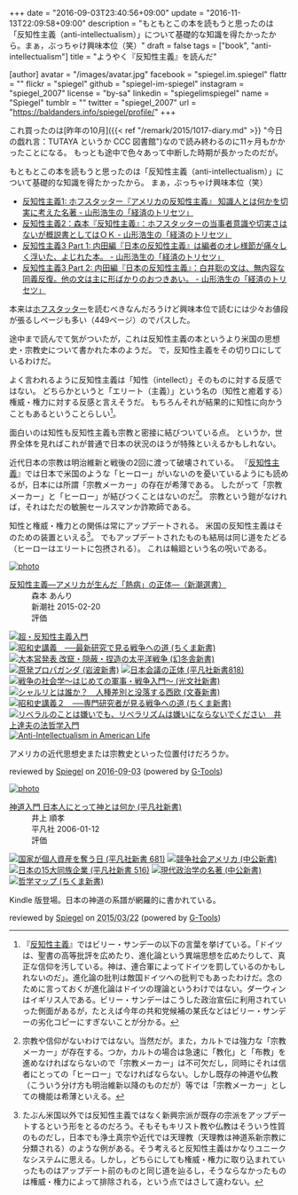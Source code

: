 +++
date = "2016-09-03T23:40:56+09:00"
update = "2016-11-13T22:09:58+09:00"
description = "もともとこの本を読もうと思ったのは「反知性主義（anti-intellectualism）」について基礎的な知識を得たかったから。まぁ，ぶっちゃけ興味本位（笑）"
draft = false
tags = ["book", "anti-intellectualism"]
title = "ようやく『反知性主義』を読んだ"

[author]
  avatar = "/images/avatar.jpg"
  facebook = "spiegel.im.spiegel"
  flattr = ""
  flickr = "spiegel"
  github = "spiegel-im-spiegel"
  instagram = "spiegel_2007"
  license = "by-sa"
  linkedin = "spiegelimspiegel"
  name = "Spiegel"
  tumblr = ""
  twitter = "spiegel_2007"
  url = "https://baldanders.info/spiegel/profile/"
+++

これ買ったのは[昨年の10月]({{< ref "/remark/2015/1017-diary.md" >}} "今日の戯れ言：TUTAYA というか CCC 図書館")なので読み終わるのに11ヶ月もかかったことになる。
もっとも途中で色々あって中断した時期が長かったのだが。

もともとこの本を読もうと思ったのは「反知性主義（anti-intellectualism）」について基礎的な知識を得たかったから。
まぁ，ぶっちゃけ興味本位（笑）

- [反知性主義1: ホフスタッター『アメリカの反知性主義』 知識人とは何かを切実に考えた名著 - 山形浩生の「経済のトリセツ」](http://cruel.hatenablog.com/entry/2015/08/20/185544)
- [反知性主義2：森本『反知性主義』：ホフスタッターの当事者意識や切実さはないが概説書としてはＯＫ - 山形浩生の「経済のトリセツ」](http://cruel.hatenablog.com/entry/2015/08/23/210630)
- [反知性主義3 Part 1: 内田編『日本の反知性主義』は編者のオレ様節が痛々しく浮いた、よじれた本。 - 山形浩生の「経済のトリセツ」](http://cruel.hatenablog.com/entry/2015/10/16/184914)
- [反知性主義3 Part 2: 内田編『日本の反知性主義』：白井聡の文は、無内容な同義反復。他の文は主に形ばかりのおつきあい。 - 山形浩生の「経済のトリセツ」](http://cruel.hatenablog.com/entry/2015/11/25/215959)

本来は[ホフスタッター](http://www.amazon.co.jp/exec/obidos/ASIN/4622070669/baldandersinf-22/ "アメリカの反知性主義 : リチャード・ホーフスタッター, Richard Hofstadter, 田村 哲夫 : 本 : Amazon")を読むべきなんだろうけど興味本位で読むには少々お値段が張るしページも多い（449ページ）のでパスした。

途中まで読んでて気がついたが，これは反知性主義の本というより米国の思想史・宗教史について書かれた本のようだ。
で，反知性主義をその切り口にしているわけだ。

よく言われるように反知性主義は「知性（intellect）」そのものに対する反感ではない。
どちらかというと「エリート（主義）」という名の（知性と癒着する）権威・権力に対する反感と言えそうだ。
もちろんそれが結果的に知性に向かうこともあるということらしい[^0]。

[^0]: 『[反知性主義]』ではビリー・サンデーの以下の言葉を挙げている。「ドイツは、聖書の高等批評を広めたり、進化論という異端思想を広めたりして、真正な信仰を汚している。神は、連合軍によってドイツを罰しているのかもしれないのだ」。進化論の批判は敵国ドイツへの批判でもあったわけだ。念のために言っておくが進化論はドイツの理論というわけではない。ダーウィンはイギリス人である。ビリー・サンデーはこうした政治宣伝に利用されていった側面があるが，たとえば今年の共和党候補の某氏などはビリー・サンデーの劣化コピーにすぎないことが分かる。

面白いのは知性も反知性主義も宗教と密接に結びついている点。
というか，世界全体を見ればこれが普通で日本の状況のほうが特殊といえるかもしれない。

近代日本の宗教は明治維新と戦後の2回に渡って破壊されている。
『[反知性主義]』では日本で米国のような「ヒーロー」がいないのを憂いているようにも読めるが，日本には所謂「宗教メーカー」の存在が希薄である。
したがって「宗教メーカー」と「ヒーロー」が結びつくことはないのだ[^a]。
宗教という鎧がなければ，それはただの敏腕セールスマンか詐欺師である。

[^a]: 宗教や信仰がないわけではない。当然だが。また，カルトでは強力な「宗教メーカー」が存在する。つか，カルトの場合は急速に「教化」と「布教」を進めなければならないので「宗教メーカー」は不可欠だし，同時にそれは信者にとっての「ヒーロー」でなければならない。しかし既存の神道や仏教（こういう分け方も明治維新以降のものだが）等では「宗教メーカー」としての機能は希薄といえる。

知性と権威・権力との関係は常にアップデートされる。
米国の反知性主義はそのための装置といえる[^b]。
でもアップデートされたものも結局は同じ道をたどる（ヒーローはエリートに包摂される）。
これは輪廻という名の呪いである。

[^b]: たぶん米国以外では反知性主義ではなく新興宗派が既存の宗派をアップデートするという形をとるのだろう。そもそもキリスト教や仏教はそういう性質のものだし，日本でも浄土真宗や近代では天理教（天理教は神道系新宗教に分類される）のような例がある。そう考えると反知性主義はかなりユニークなシステムに思える。しかし，どちらにしても権威・権力に取り込まれていったものはアップデート前のものと同じ道を辿るし，そうならなかったものは権威・権力によって排除される，という点ではさして違わない。

[反知性主義]: http://www.amazon.co.jp/exec/obidos/ASIN/B012VRLPRG/baldandersinf-22/ "Amazon.co.jp: 反知性主義―アメリカが生んだ「熱病」の正体―（新潮選書） 電子書籍: 森本 あんり: Kindleストア"

<div class="hreview" ><a class="item url" href="http://www.amazon.co.jp/exec/obidos/ASIN/B012VRLPRG/baldandersinf-22/"><img src="http://ecx.images-amazon.com/images/I/41-khbugqTL._SL160_.jpg" alt="photo" class="photo"  /></a><dl ><dt class="fn"><a class="item url" href="http://www.amazon.co.jp/exec/obidos/ASIN/B012VRLPRG/baldandersinf-22/">反知性主義―アメリカが生んだ「熱病」の正体―（新潮選書）</a></dt><dd>森本 あんり </dd><dd>新潮社 2015-02-20</dd><dd>評価<abbr class="rating" title="4"><img src="http://g-images.amazon.com/images/G/01/detail/stars-4-0.gif" alt="" /></abbr> </dd></dl><p class="similar"><a href="http://www.amazon.co.jp/exec/obidos/ASIN/B015DWP8T2/baldandersinf-22/" target="_top"><img src="http://images.amazon.com/images/P/B015DWP8T2.09._SCTHUMBZZZ_.jpg"  alt="超・反知性主義入門"  /></a> <a href="http://www.amazon.co.jp/exec/obidos/ASIN/B01KXLJGA0/baldandersinf-22/" target="_top"><img src="http://images.amazon.com/images/P/B01KXLJGA0.09._SCTHUMBZZZ_.jpg"  alt="昭和史講義　──最新研究で見る戦争への道 (ちくま新書)"  /></a> <a href="http://www.amazon.co.jp/exec/obidos/ASIN/B01ICU248K/baldandersinf-22/" target="_top"><img src="http://images.amazon.com/images/P/B01ICU248K.09._SCTHUMBZZZ_.jpg"  alt="大本営発表 改竄・隠蔽・捏造の太平洋戦争 (幻冬舎新書)"  /></a> <a href="http://www.amazon.co.jp/exec/obidos/ASIN/B01JHLY1P2/baldandersinf-22/" target="_top"><img src="http://images.amazon.com/images/P/B01JHLY1P2.09._SCTHUMBZZZ_.jpg"  alt="原発プロパガンダ (岩波新書)"  /></a> <a href="http://www.amazon.co.jp/exec/obidos/ASIN/B01I1T3MC4/baldandersinf-22/" target="_top"><img src="http://images.amazon.com/images/P/B01I1T3MC4.09._SCTHUMBZZZ_.jpg"  alt="日本会議の正体 (平凡社新書818)"  /></a> <a href="http://www.amazon.co.jp/exec/obidos/ASIN/B01JKO3OX6/baldandersinf-22/" target="_top"><img src="http://images.amazon.com/images/P/B01JKO3OX6.09._SCTHUMBZZZ_.jpg"  alt="戦争の社会学～はじめての軍事・戦争入門～ (光文社新書)"  /></a> <a href="http://www.amazon.co.jp/exec/obidos/ASIN/B01B60ZC8M/baldandersinf-22/" target="_top"><img src="http://images.amazon.com/images/P/B01B60ZC8M.09._SCTHUMBZZZ_.jpg"  alt="シャルリとは誰か？　人種差別と没落する西欧 (文春新書)"  /></a> <a href="http://www.amazon.co.jp/exec/obidos/ASIN/B01KXLJGUU/baldandersinf-22/" target="_top"><img src="http://images.amazon.com/images/P/B01KXLJGUU.09._SCTHUMBZZZ_.jpg"  alt="昭和史講義２　──専門研究者が見る戦争への道 (ちくま新書)"  /></a> <a href="http://www.amazon.co.jp/exec/obidos/ASIN/B011KRIYVS/baldandersinf-22/" target="_top"><img src="http://images.amazon.com/images/P/B011KRIYVS.09._SCTHUMBZZZ_.jpg"  alt="リベラルのことは嫌いでも、リベラリズムは嫌いにならないでください　井上達夫の法哲学入門"  /></a> <a href="http://www.amazon.co.jp/exec/obidos/ASIN/B006LSVB1M/baldandersinf-22/" target="_top"><img src="http://images.amazon.com/images/P/B006LSVB1M.09._SCTHUMBZZZ_.jpg"  alt="Anti-Intellectualism in American Life"  /></a> </p>
<p class="description">アメリカの近代思想史または宗教史といった位置付けだろうか。</p>
<p class="gtools" >reviewed by <a href='#maker' class='reviewer'>Spiegel</a> on <abbr class="dtreviewed" title="2016-09-03">2016-09-03</abbr> (powered by <a href="http://www.goodpic.com/mt/aws/index.html" >G-Tools</a>)</p>
</div>

<div class="hreview" ><a class="item url" href="http://www.amazon.co.jp/exec/obidos/ASIN/B00EUVZHX0/baldandersinf-22/"><img src="http://ecx.images-amazon.com/images/I/41iDCgh1k%2BL._SL160_.jpg" alt="photo" class="photo"  /></a><dl ><dt class="fn"><a class="item url" href="http://www.amazon.co.jp/exec/obidos/ASIN/B00EUVZHX0/baldandersinf-22/">神道入門 日本人にとって神とは何か (平凡社新書)</a></dt><dd>井上 順孝 </dd><dd>平凡社 2006-01-12</dd><dd>評価<abbr class="rating" title="4"><img src="http://g-images.amazon.com/images/G/01/detail/stars-4-0.gif" alt="" /></abbr> </dd></dl><p class="similar"><a href="http://www.amazon.co.jp/exec/obidos/ASIN/B00D2NVP88/baldandersinf-22/" target="_top"><img src="http://images.amazon.com/images/P/B00D2NVP88.09._SCTHUMBZZZ_.jpg"  alt="国家が個人資産を奪う日 (平凡社新書 681)"  /></a> <a href="http://www.amazon.co.jp/exec/obidos/ASIN/B00I7PNRL4/baldandersinf-22/" target="_top"><img src="http://images.amazon.com/images/P/B00I7PNRL4.09._SCTHUMBZZZ_.jpg"  alt="競争社会アメリカ (中公新書)"  /></a> <a href="http://www.amazon.co.jp/exec/obidos/ASIN/B00EPVI9VW/baldandersinf-22/" target="_top"><img src="http://images.amazon.com/images/P/B00EPVI9VW.09._SCTHUMBZZZ_.jpg"  alt="日本の15大同族企業 (平凡社新書 516)"  /></a> <a href="http://www.amazon.co.jp/exec/obidos/ASIN/B00C2GW6DE/baldandersinf-22/" target="_top"><img src="http://images.amazon.com/images/P/B00C2GW6DE.09._SCTHUMBZZZ_.jpg"  alt="現代政治学の名著 (中公新書)"  /></a> <a href="http://www.amazon.co.jp/exec/obidos/ASIN/B00IE7L1WW/baldandersinf-22/" target="_top"><img src="http://images.amazon.com/images/P/B00IE7L1WW.09._SCTHUMBZZZ_.jpg"  alt="哲学マップ (ちくま新書)"  /></a> </p>
<p class="description">Kindle 版登場。日本の神道の系譜が網羅的に書かれている。</p>
<p class="gtools" >reviewed by <a href='#maker' class='reviewer'>Spiegel</a> on <abbr class="dtreviewed" title="2015-03-22">2015/03/22</abbr> (powered by <a href="http://www.goodpic.com/mt/aws/index.html" >G-Tools</a>)</p>
</div>
